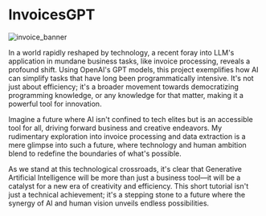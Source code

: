 # InvoicesGPT

![invoice_banner](https://github.com/trulyarya/InvoicesGPT/assets/99092685/ab24f303-0aaa-436c-9b57-ca232a57a0e7)


In a world rapidly reshaped by technology, a recent foray into LLM's application in mundane business tasks, like invoice processing, reveals a profound shift. Using OpenAI's GPT models, this project exemplifies how AI can simplify tasks that have long been programmatically intensive. It's not just about efficiency; it's a broader movement towards democratizing programming knowledge, or any knowledge for that matter, making it a powerful tool for innovation.

Imagine a future where AI isn't confined to tech elites but is an accessible tool for all, driving forward business and creative endeavors. My rudimentary exploration into invoice processing and data extraction is a mere glimpse into such a future, where technology and human ambition blend to redefine the boundaries of what's possible.

As we stand at this technological crossroads, it's clear that Generative Artificial Intelligence will be more than just a business tool—it will be a catalyst for a new era of creativity and efficiency. This short tutorial isn't just a technical achievement; it's a stepping stone to a future where the synergy of AI and human vision unveils endless possibilities.
